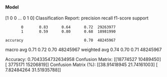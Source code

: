 #### Model
[1 0 0 ... 0 1 0]
Classification Report:
              precision    recall  f1-score   support

           0       0.83      0.64      0.72  29263977
           1       0.59      0.80      0.68  18981990

    accuracy                           0.70  48245967
   macro avg       0.71      0.72      0.70  48245967
weighted avg       0.74      0.70      0.71  48245967

Accuracy: 0.7043354732634958
Confusion Matrix:
[[18774527 10489450]
 [ 3775171 15206819]]
Confusion Matrix (%):
[[38.91418945 21.74161003]
 [ 7.82484264 31.51935788]]
